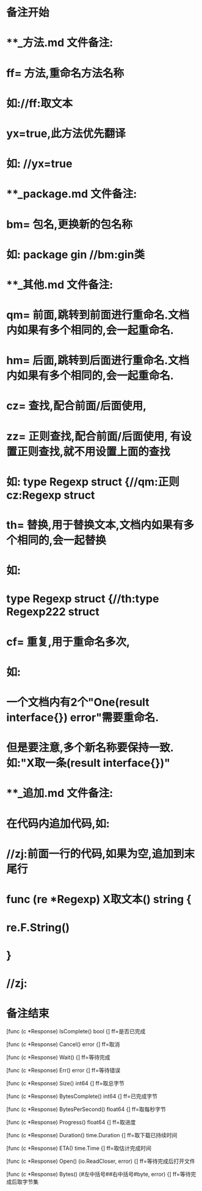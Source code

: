 # 备注开始
# **_方法.md 文件备注:
# ff= 方法,重命名方法名称
# 如://ff:取文本
#
# yx=true,此方法优先翻译
# 如: //yx=true

# **_package.md 文件备注:
# bm= 包名,更换新的包名称 
# 如: package gin //bm:gin类

# **_其他.md 文件备注:
# qm= 前面,跳转到前面进行重命名.文档内如果有多个相同的,会一起重命名.
# hm= 后面,跳转到后面进行重命名.文档内如果有多个相同的,会一起重命名.
# cz= 查找,配合前面/后面使用,
# zz= 正则查找,配合前面/后面使用, 有设置正则查找,就不用设置上面的查找
# 如: type Regexp struct {//qm:正则 cz:Regexp struct
#
# th= 替换,用于替换文本,文档内如果有多个相同的,会一起替换
# 如:
# type Regexp struct {//th:type Regexp222 struct
#
# cf= 重复,用于重命名多次,
# 如: 
# 一个文档内有2个"One(result interface{}) error"需要重命名.
# 但是要注意,多个新名称要保持一致. 如:"X取一条(result interface{})"

# **_追加.md 文件备注:
# 在代码内追加代码,如:
# //zj:前面一行的代码,如果为空,追加到末尾行
# func (re *Regexp) X取文本() string { 
# re.F.String()
# }
# //zj:
# 备注结束

[func (c *Response) IsComplete() bool {]
ff=是否已完成

[func (c *Response) Cancel() error {]
ff=取消

[func (c *Response) Wait() {]
ff=等待完成

[func (c *Response) Err() error {]
ff=等待错误

[func (c *Response) Size() int64 {]
ff=取总字节

[func (c *Response) BytesComplete() int64 {]
ff=已完成字节

[func (c *Response) BytesPerSecond() float64 {]
ff=取每秒字节

[func (c *Response) Progress() float64 {]
ff=取进度

[func (c *Response) Duration() time.Duration {]
ff=取下载已持续时间

[func (c *Response) ETA() time.Time {]
ff=取估计完成时间

[func (c *Response) Open() (io.ReadCloser, error) {]
ff=等待完成后打开文件

[func (c *Response) Bytes() (#左中括号##右中括号#byte, error) {]
ff=等待完成后取字节集

